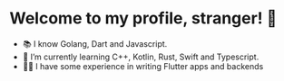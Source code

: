 # Welcome to my profile, stranger! 👋
- 📚 I know Golang, Dart and Javascript.
- 🌱 I’m currently learning C++, Kotlin, Rust, Swift and Typescript.
- 👨‍💻 I have some experience in writing Flutter apps and backends
